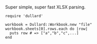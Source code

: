 Super simple, super fast XLSX parsing.

    require 'dullard' 

    workbook = Dullard::Workbook.new "file"
    workbook.sheets[0].rows.each do |row|
      puts row # => ["a","b","c",...]
    end
